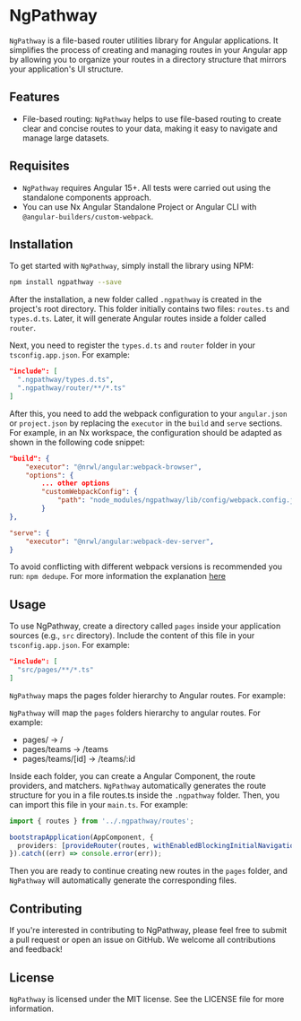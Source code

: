 # NgPathway

`NgPathway` is a file-based router utilities library for Angular applications. It simplifies the process of creating and managing routes in your Angular app by allowing you to organize your routes in a directory structure that mirrors your application's UI structure.

## Features

- File-based routing: `NgPathway` helps to use file-based routing to create clear and concise routes to your data, making it easy to navigate and manage large datasets.

## Requisites

- `NgPathway` requires Angular 15+. All tests were carried out using the standalone components approach.
- You can use Nx Angular Standalone Project or Angular CLI with `@angular-builders/custom-webpack`.

## Installation

To get started with `NgPathway`, simply install the library using NPM:

```bash
npm install ngpathway --save
```

After the installation, a new folder called `.ngpathway` is created in the project's root directory. This folder initially contains two files: `routes.ts` and `types.d.ts`. Later, it will generate Angular routes inside a folder called `router`.

Next, you need to register the `types.d.ts` and `router` folder in your `tsconfig.app.json`. For example:

```json
"include": [
  ".ngpathway/types.d.ts",
  ".ngpathway/router/**/*.ts"
]
```

After this, you need to add the webpack configuration to your `angular.json` or `project.json` by replacing the `executor` in the `build` and `serve` sections. For example, in an Nx workspace, the configuration should be adapted as shown in the following code snippet:

```json
"build": {
    "executor": "@nrwl/angular:webpack-browser",
    "options": {
        ... other options
        "customWebpackConfig": {
            "path": "node_modules/ngpathway/lib/config/webpack.config.js"
        }
},

"serve": {
    "executor": "@nrwl/angular:webpack-dev-server",
}

```

To avoid conflicting with different webpack versions is recommended you run: `npm dedupe`. For more information the explanation [here](https://stackoverflow.com/questions/76000975/nx-angular-project-build-failed-after-upgrading-to-webpack-5-79-0)

## Usage

To use NgPathway, create a directory called `pages` inside your application sources (e.g., `src` directory). Include the content of this file in your `tsconfig.app.json`. For example:

```json
"include": [
  "src/pages/**/*.ts"
]
```

`NgPathway` maps the pages folder hierarchy to Angular routes. For example:

`NgPathway` will map the `pages` folders hierarchy to angular routes. For example:

- pages/ -> /
- pages/teams -> /teams
- pages/teams/[id] -> /teams/:id

Inside each folder, you can create a Angular Component, the route providers, and matchers. `NgPathway` automatically generates the route structure for you in a file routes.ts inside the `.ngpathway` folder. Then, you can import this file in your `main.ts`. For example:

```ts
import { routes } from '../.ngpathway/routes';

bootstrapApplication(AppComponent, {
  providers: [provideRouter(routes, withEnabledBlockingInitialNavigation())]
}).catch((err) => console.error(err));
```

Then you are ready to continue creating new routes in the `pages` folder, and `NgPathway` will automatically generate the corresponding files.

## Contributing

If you're interested in contributing to NgPathway, please feel free to submit a pull request or open an issue on GitHub. We welcome all contributions and feedback!

## License

`NgPathway` is licensed under the MIT license. See the LICENSE file for more information.
